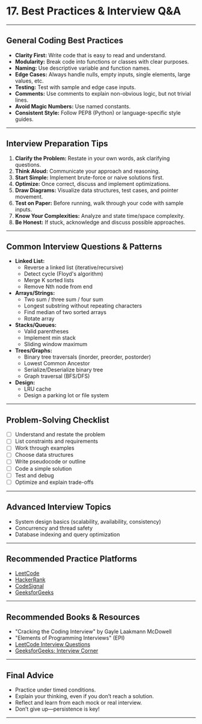 # 17. Best Practices & Interview Q&A

---

## General Coding Best Practices

- **Clarity First:** Write code that is easy to read and understand.
- **Modularity:** Break code into functions or classes with clear purposes.
- **Naming:** Use descriptive variable and function names.
- **Edge Cases:** Always handle nulls, empty inputs, single elements, large values, etc.
- **Testing:** Test with sample and edge case inputs.
- **Comments:** Use comments to explain non-obvious logic, but not trivial lines.
- **Avoid Magic Numbers:** Use named constants.
- **Consistent Style:** Follow PEP8 (Python) or language-specific style guides.

---

## Interview Preparation Tips

1. **Clarify the Problem:** Restate in your own words, ask clarifying questions.
2. **Think Aloud:** Communicate your approach and reasoning.
3. **Start Simple:** Implement brute-force or naive solutions first.
4. **Optimize:** Once correct, discuss and implement optimizations.
5. **Draw Diagrams:** Visualize data structures, test cases, and pointer movement.
6. **Test on Paper:** Before running, walk through your code with sample inputs.
7. **Know Your Complexities:** Analyze and state time/space complexity.
8. **Be Honest:** If stuck, acknowledge and discuss possible approaches.

---

## Common Interview Questions & Patterns

- **Linked List:**
  - Reverse a linked list (iterative/recursive)
  - Detect cycle (Floyd's algorithm)
  - Merge K sorted lists
  - Remove Nth node from end
- **Arrays/Strings:**
  - Two sum / three sum / four sum
  - Longest substring without repeating characters
  - Find median of two sorted arrays
  - Rotate array
- **Stacks/Queues:**
  - Valid parentheses
  - Implement min stack
  - Sliding window maximum
- **Trees/Graphs:**
  - Binary tree traversals (inorder, preorder, postorder)
  - Lowest Common Ancestor
  - Serialize/Deserialize binary tree
  - Graph traversal (BFS/DFS)
- **Design:**
  - LRU cache
  - Design a parking lot or file system

---

## Problem-Solving Checklist

- [ ] Understand and restate the problem
- [ ] List constraints and requirements
- [ ] Work through examples
- [ ] Choose data structures
- [ ] Write pseudocode or outline
- [ ] Code a simple solution
- [ ] Test and debug
- [ ] Optimize and explain trade-offs

---

## Advanced Interview Topics

- System design basics (scalability, availability, consistency)
- Concurrency and thread safety
- Database indexing and query optimization

---

## Recommended Practice Platforms

- [LeetCode](https://leetcode.com/)
- [HackerRank](https://www.hackerrank.com/)
- [CodeSignal](https://codesignal.com/)
- [GeeksforGeeks](https://www.geeksforgeeks.org/)

---

## Recommended Books & Resources

- "Cracking the Coding Interview" by Gayle Laakmann McDowell
- "Elements of Programming Interviews" (EPI)
- [LeetCode Interview Questions](https://leetcode.com/interview/)
- [GeeksforGeeks: Interview Corner](https://www.geeksforgeeks.org/most-asked-interview-questions-on-data-structures-and-algorithms/)

---

## Final Advice

- Practice under timed conditions.
- Explain your thinking, even if you don’t reach a solution.
- Reflect and learn from each mock or real interview.
- Don’t give up—persistence is key!

---
